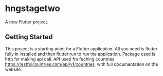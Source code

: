 # hngstagetwo

A new Flutter project.

## Getting Started

This project is a starting point for a Flutter application.
All you need is flutter fully in installed and then flutter run to run the application.
Package used is http for making api call.
API used fro feching countries https://restfulcountries.com/api/v1/countries, with full documentation on the website.
